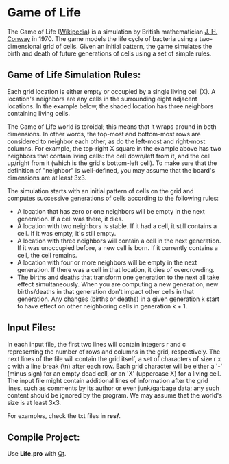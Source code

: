 # Game of Life

The Game of Life ([Wikipedia](https://en.wikipedia.org/wiki/Conway's_Game_of_Life)) is a simulation by British mathematician [J. H. Conway](http://conwaylife.com/) in 1970. The game models the life cycle of bacteria using a two-dimensional grid of cells. Given an initial pattern, the game simulates the birth and death of future generations of cells using a set of simple rules.

## Game of Life Simulation Rules:
Each grid location is either empty or occupied by a single living cell (X). A location's neighbors are any cells in the surrounding eight adjacent locations. In the example below, the shaded location has three neighbors containing living cells.

The Game of Life world is toroidal; this means that it wraps around in both dimensions. In other words, the top-most and bottom-most rows are considered to neighbor each other, as do the left-most and right-most columns. For example, the top-right X square in the example above has two neighbors that contain living cells: the cell down/left from it, and the cell up/right from it (which is the grid's bottom-left cell). To make sure that the definition of "neighbor" is well-defined, you may assume that the board's dimensions are at least 3x3.

The simulation starts with an initial pattern of cells on the grid and computes successive generations of cells according to the following rules:

* A location that has zero or one neighbors will be empty in the next generation. If a cell was there, it dies.
* A location with two neighbors is stable. If it had a cell, it still contains a cell. If it was empty, it's still empty.
* A location with three neighbors will contain a cell in the next generation. If it was unoccupied before, a new cell is born. If it currently contains a cell, the cell remains.
* A location with four or more neighbors will be empty in the next generation. If there was a cell in that location, it dies of overcrowding.
* The births and deaths that transform one generation to the next all take effect simultaneously. When you are computing a new generation, new births/deaths in that generation don't impact other cells in that generation. Any changes (births or deaths) in a given generation k start to have effect on other neighboring cells in generation k + 1.

## Input Files:
In each input file, the first two lines will contain integers r and c representing the number of rows and columns in the grid, respectively. The next lines of the file will contain the grid itself, a set of characters of size r x c with a line break (\n) after each row. Each grid character will be either a '-' (minus sign) for an empty dead cell, or an 'X' (uppercase X) for a living cell. The input file might contain additional lines of information after the grid lines, such as comments by its author or even junk/garbage data; any such content should be ignored by the program. We may assume that the world's size is at least 3x3.

For examples, check the txt files in **res/**.

## Compile Project:
Use **Life.pro** with [Qt](https://www.qt.io/download).

